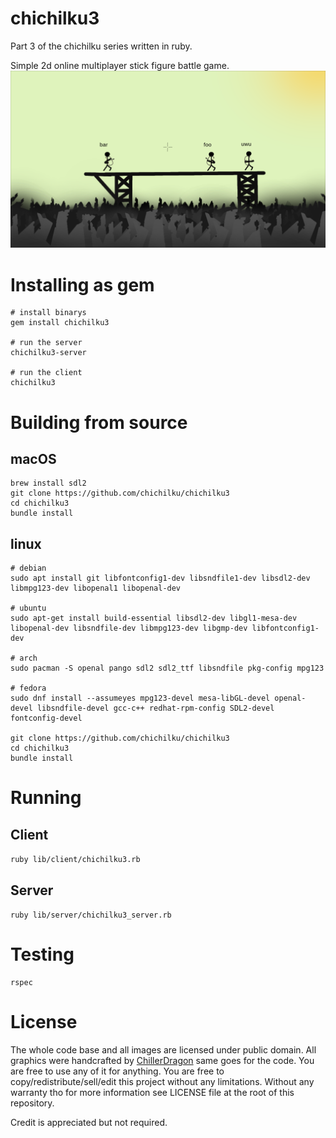# chichilku3
Part 3 of the chichilku series written in ruby.

Simple 2d online multiplayer stick figure battle game.
![Demo Picture](screenshots/chichilku3.png)

# Installing as gem

```
# install binarys
gem install chichilku3

# run the server
chichilku3-server

# run the client
chichilku3
```

# Building from source

## macOS

```
brew install sdl2
git clone https://github.com/chichilku/chichilku3
cd chichilku3
bundle install
```

## linux

```
# debian
sudo apt install git libfontconfig1-dev libsndfile1-dev libsdl2-dev libmpg123-dev libopenal1 libopenal-dev

# ubuntu
sudo apt-get install build-essential libsdl2-dev libgl1-mesa-dev libopenal-dev libsndfile-dev libmpg123-dev libgmp-dev libfontconfig1-dev

# arch
sudo pacman -S openal pango sdl2 sdl2_ttf libsndfile pkg-config mpg123

# fedora
sudo dnf install --assumeyes mpg123-devel mesa-libGL-devel openal-devel libsndfile-devel gcc-c++ redhat-rpm-config SDL2-devel fontconfig-devel

git clone https://github.com/chichilku/chichilku3
cd chichilku3
bundle install
```

# Running

## Client

``ruby lib/client/chichilku3.rb``

## Server

``ruby lib/server/chichilku3_server.rb``

# Testing

```
rspec
```

# License

The whole code base and all images are licensed under public domain.
All graphics were handcrafted by [ChillerDragon](https://github.com/ChillerDragon) same goes for the code.
You are free to use any of it for anything. You are free to copy/redistribute/sell/edit this project without any limitations.
Without any warranty tho for more information see LICENSE file at the root of this repository.


Credit is appreciated but not required.

